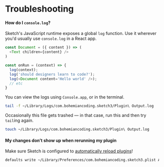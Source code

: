 # Troubleshooting

#### How do I `console.log`?
Sketch's JavaScript runtime exposes a global `log` function. Use it wherever you'd usually use `console.log` in a React app.

```javascript
const Document = ({ content }) => (
  <Text children={content} />
)

const onRun = (context) => {
  log(context);
  log('should designers learn to code?');
  log(<Document content='Hello world' />);
  // etc
}
```

You can view the logs using `Console.app`, or in the terminal.
```bash
tail -f ~/Library/Logs/com.bohemiancoding.sketch3/Plugin\ Output.log
```

Occasionally this file gets trashed — in that case, run this and then try `tail`ing again.
```bash
touch ~/Library/Logs/com.bohemiancoding.sketch3/Plugin\ Output.log
```

#### My changes don’t show up when rerunning my plugin
Make sure Sketch is configured to [automatically reload plugins](http://developer.sketchapp.com/introduction/preferences#always-reload-scripts-before-running)!
```bash
defaults write ~/Library/Preferences/com.bohemiancoding.sketch3.plist AlwaysReloadScript -bool YES
```
